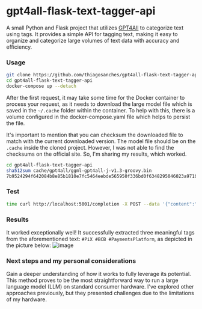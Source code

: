 # gpt4all-flask-text-tagger-api

A small Python and Flask project that utilizes [GPT4All](https://gpt4all.io/index.html) to categorize text using tags. It provides a simple API for tagging text, making it easy to organize and categorize large volumes of text data with accuracy and efficiency.

### Usage
```bash
git clone https://github.com/thiagosanches/gpt4all-flask-text-tagger-api.git
cd gpt4all-flask-text-tagger-api
docker-compose up --detach
```

After the first request, it may take some time for the Docker container to process your request, as it needs to download the large model file which is saved in the `~/.cache` folder within the container. To help with this, there is a volume configured in the docker-compose.yaml file which helps to persist the file. 

It's important to mention that you can checksum the downloaded file to match with the current downloaded version. The model file should be on the `.cache` inside the cloned project. However, I was not able to find the checksums on the official site. So, I'm sharing my results, which worked.

```bash
cd gpt4all-flask-text-tagger-api
sha512sum cache/gpt4all/ggml-gpt4all-j-v1.3-groovy.bin
7b9524294f642084b8e85b1810e7fc5464eebde565950f336bd0f6348295046023a971b75a8842d1ad0979eda58a49fbf6917f35afebd4558b784fe0aba64b8f
```

### Test
```bash
time curl http://localhost:5001/completion -X POST --data '{"content":"Pix is an instant payment platform created and managed by the monetary authority of Brazil, the Central Bank of Brazil (BCB),[1] which enables the quick execution of payments and transfers.[2] Pix was announced in the summer of 2019,[3] and was fully operational on November 16, 2020.[1] The \"Pix\" brand name and logo were created in-house by the Central Bank of Brazil in 2020."}' -H "Content-Type: application/json"
```

### Results
It worked exceptionally well! It successfully extracted three meaningful tags from the aforementioned text: `#PiX #BCB #PaymentsPlatform`, as depicted in the picture below:
![image](https://github.com/thiagosanches/gpt4all-flask-text-tagger-api/assets/5191469/702d63fb-e299-4710-bf8a-67dbdf21b76c)

### Next steps and my personal considerations
Gain a deeper understanding of how it works to fully leverage its potential. This method proves to be the most straightforward way to run a large language model (LLM) on standard consumer hardware. I've explored other approaches previously, but they presented challenges due to the limitations of my hardware.
